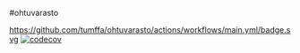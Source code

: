 #ohtuvarasto

https://github.com/tumffa/ohtuvarasto/actions/workflows/main.yml/badge.svg
[![codecov](https://codecov.io/gh/tumffa/ohtuvarasto/graph/badge.svg?token=QZZJ3LVN2G)](https://codecov.io/gh/tumffa/ohtuvarasto)
